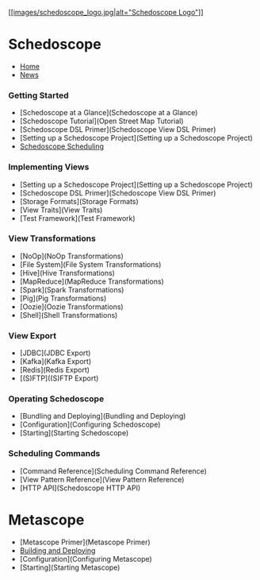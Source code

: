 [[[images/schedoscope_logo.jpg|alt="Schedoscope Logo"]]](http://www.schedoscope.org)

Schedoscope
===============
* [Home](Home)
* [News](News)

### Getting Started
* [Schedoscope at a Glance](Schedoscope at a Glance)
* [Schedoscope Tutorial](Open Street Map Tutorial)
* [Schedoscope DSL Primer](Schedoscope View DSL Primer)
* [Setting up a Schedoscope Project](Setting up a Schedoscope Project)
* [Schedoscope Scheduling](Scheduling)

### Implementing Views
* [Setting up a Schedoscope Project](Setting up a Schedoscope Project)
* [Schedoscope DSL Primer](Schedoscope View DSL Primer)
* [Storage Formats](Storage Formats)
* [View Traits](View Traits)
* [Test Framework](Test Framework)

### View Transformations
* [NoOp](NoOp Transformations)
* [File System](File System Transformations)
* [Hive](Hive Transformations)
* [MapReduce](MapReduce Transformations)
* [Spark](Spark Transformations)
* [Pig](Pig Transformations)
* [Oozie](Oozie Transformations)
* [Shell](Shell Transformations)

### View Export
* [JDBC](JDBC Export)
* [Kafka](Kafka Export)
* [Redis](Redis Export)
* [(S)FTP]((S)FTP Export)

### Operating Schedoscope
* [Bundling and Deploying](Bundling and Deploying)
* [Configuration](Configuring Schedoscope)
* [Starting](Starting Schedoscope)

### Scheduling Commands
* [Command Reference](Scheduling Command Reference)
* [View Pattern Reference](View Pattern Reference)
* [HTTP API](Schedoscope HTTP API)

Metascope
===============
* [Metascope Primer](Metascope Primer)
* [Building and Deploying](Building-and-Deploying-Metascope)
* [Configuration](Configuring Metascope)
* [Starting](Starting Metascope)